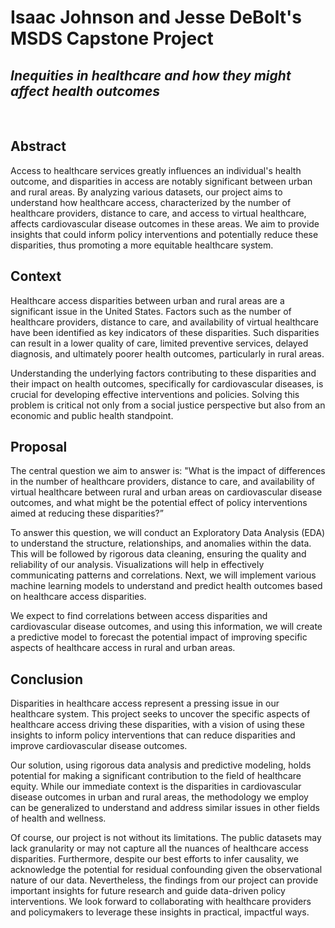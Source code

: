 # **Isaac Johnson and Jesse DeBolt's MSDS Capstone Project**

## *Inequities in healthcare and how they might affect health outcomes*

<br />

## Abstract

Access to healthcare services greatly influences an individual's health outcome, and disparities in access are notably significant between urban and rural areas. By analyzing various datasets, our project aims to understand how healthcare access, characterized by the number of healthcare providers, distance to care, and access to virtual healthcare, affects cardiovascular disease outcomes in these areas. We aim to provide insights that could inform policy interventions and potentially reduce these disparities, thus promoting a more equitable healthcare system.

## Context

Healthcare access disparities between urban and rural areas are a significant issue in the United States. Factors such as the number of healthcare providers, distance to care, and availability of virtual healthcare have been identified as key indicators of these disparities. Such disparities can result in a lower quality of care, limited preventive services, delayed diagnosis, and ultimately poorer health outcomes, particularly in rural areas. 

Understanding the underlying factors contributing to these disparities and their impact on health outcomes, specifically for cardiovascular diseases, is crucial for developing effective interventions and policies. Solving this problem is critical not only from a social justice perspective but also from an economic and public health standpoint. 


## Proposal

The central question we aim to answer is: "What is the impact of differences in the number of healthcare providers, distance to care, and availability of virtual healthcare between rural and urban areas on cardiovascular disease outcomes, and what might be the potential effect of policy interventions aimed at reducing these disparities?”

To answer this question, we will conduct an Exploratory Data Analysis (EDA) to understand the structure, relationships, and anomalies within the data. This will be followed by rigorous data cleaning, ensuring the quality and reliability of our analysis. Visualizations will help in effectively communicating patterns and correlations. Next, we will implement various machine learning models to understand and predict health outcomes based on healthcare access disparities. 

We expect to find correlations between access disparities and cardiovascular disease outcomes, and using this information, we will create a predictive model to forecast the potential impact of improving specific aspects of healthcare access in rural and urban areas.


## Conclusion

Disparities in healthcare access represent a pressing issue in our healthcare system. This project seeks to uncover the specific aspects of healthcare access driving these disparities, with a vision of using these insights to inform policy interventions that can reduce disparities and improve cardiovascular disease outcomes.

Our solution, using rigorous data analysis and predictive modeling, holds potential for making a significant contribution to the field of healthcare equity. While our immediate context is the disparities in cardiovascular disease outcomes in urban and rural areas, the methodology we employ can be generalized to understand and address similar issues in other fields of health and wellness. 

Of course, our project is not without its limitations. The public datasets may lack granularity or may not capture all the nuances of healthcare access disparities. Furthermore, despite our best efforts to infer causality, we acknowledge the potential for residual confounding given the observational nature of our data. Nevertheless, the findings from our project can provide important insights for future research and guide data-driven policy interventions. We look forward to collaborating with healthcare providers and policymakers to leverage these insights in practical, impactful ways.
